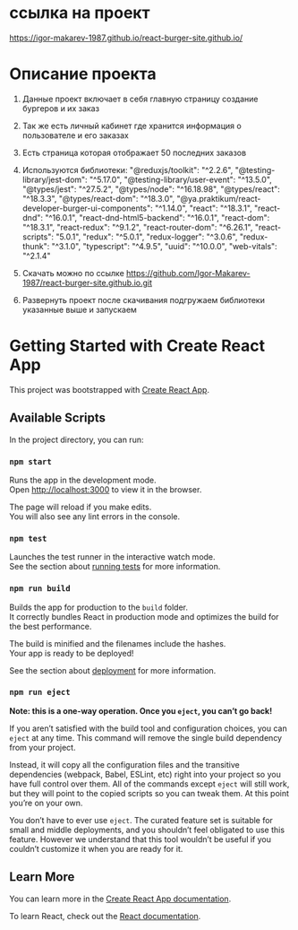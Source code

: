 # ссылка на проект
https://igor-makarev-1987.github.io/react-burger-site.github.io/

# Описание проекта
1. Данные проект включает в себя главную страницу создание бургеров и их заказ
2. Так же есть личный кабинет где хранится информация о пользователе и его заказах
3. Есть страница которая отображает 50 последних заказов
4. Используются библиотеки: 
    "@reduxjs/toolkit": "^2.2.6",
    "@testing-library/jest-dom": "^5.17.0",
    "@testing-library/user-event": "^13.5.0",
    "@types/jest": "^27.5.2",
    "@types/node": "^16.18.98",
    "@types/react": "^18.3.3",
    "@types/react-dom": "^18.3.0",
    "@ya.praktikum/react-developer-burger-ui-components": "^1.14.0",
    "react": "^18.3.1",
    "react-dnd": "^16.0.1",
    "react-dnd-html5-backend": "^16.0.1",
    "react-dom": "^18.3.1",
    "react-redux": "^9.1.2",
    "react-router-dom": "^6.26.1",
    "react-scripts": "5.0.1",
    "redux": "^5.0.1",
    "redux-logger": "^3.0.6",
    "redux-thunk": "^3.1.0",
    "typescript": "^4.9.5",
    "uuid": "^10.0.0",
    "web-vitals": "^2.1.4"

5. Скачать можно по ссылке https://github.com/Igor-Makarev-1987/react-burger-site.github.io.git
6. Развернуть проект после скачивания подгружаем библиотеки указанные выше и запускаем

# Getting Started with Create React App

This project was bootstrapped with [Create React App](https://github.com/facebook/create-react-app).

## Available Scripts

In the project directory, you can run:

### `npm start`

Runs the app in the development mode.\
Open [http://localhost:3000](http://localhost:3000) to view it in the browser.

The page will reload if you make edits.\
You will also see any lint errors in the console.

### `npm test`

Launches the test runner in the interactive watch mode.\
See the section about [running tests](https://facebook.github.io/create-react-app/docs/running-tests) for more information.

### `npm run build`

Builds the app for production to the `build` folder.\
It correctly bundles React in production mode and optimizes the build for the best performance.

The build is minified and the filenames include the hashes.\
Your app is ready to be deployed!

See the section about [deployment](https://facebook.github.io/create-react-app/docs/deployment) for more information.

### `npm run eject`

**Note: this is a one-way operation. Once you `eject`, you can’t go back!**

If you aren’t satisfied with the build tool and configuration choices, you can `eject` at any time. This command will remove the single build dependency from your project.

Instead, it will copy all the configuration files and the transitive dependencies (webpack, Babel, ESLint, etc) right into your project so you have full control over them. All of the commands except `eject` will still work, but they will point to the copied scripts so you can tweak them. At this point you’re on your own.

You don’t have to ever use `eject`. The curated feature set is suitable for small and middle deployments, and you shouldn’t feel obligated to use this feature. However we understand that this tool wouldn’t be useful if you couldn’t customize it when you are ready for it.

## Learn More

You can learn more in the [Create React App documentation](https://facebook.github.io/create-react-app/docs/getting-started).

To learn React, check out the [React documentation](https://reactjs.org/).
